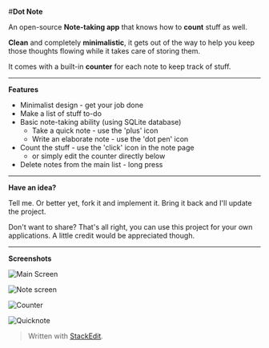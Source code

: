 

#**Dot Note**


An open-source **Note-taking app** that knows how to **count** stuff as well. 

**Clean** and completely **minimalistic**, it gets out of the way to help you keep those thoughts flowing while it takes care of storing them.

It comes with a built-in **counter** for each note to keep track of stuff.

----------

**Features**

 - Minimalist design - get your job done
 - Make a list of stuff to-do
 - Basic note-taking ability (using SQLite database)
	 - Take a quick note - use the 'plus' icon
	 - Write an elaborate note - use the 'dot pen' icon
 - Count the stuff - use the 'click' icon in the note page
	 - or simply edit the counter directly below
 - Delete notes from the main list - long press

----------
**Have an idea?**

Tell me. Or better yet, fork it and implement it. Bring it back and I'll update the project.

Don't want to share? That's all right, you can use this project for your own applications. A little credit would be appreciated though.


----------
**Screenshots**

![Main Screen](http://i.imgur.com/C3Ag1l0.png)

![Note screen](http://i.imgur.com/seToZfR.png)

![Counter](http://i.imgur.com/VnVeTfb.png)

![Quicknote](http://i.imgur.com/DyGjWIb.png)

> Written with [StackEdit](https://stackedit.io/).
